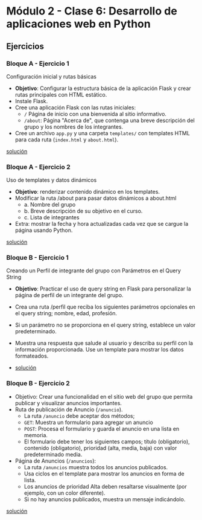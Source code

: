 # Módulo 2 - Clase 6: Desarrollo de aplicaciones web en Python

## Ejercicios

### Bloque A - Ejercicio 1

Configuración inicial y rutas básicas
* **Objetivo**: Configurar la estructura básica de la aplicación Flask y crear rutas principales con HTML estático. 
* Instale Flask. 
* Cree una aplicación Flask con las rutas iniciales:
  * `/` Página de inicio con una bienvenida al sitio informativo. 
  * `/about`: Página "Acerca de", que contenga una breve descripción del grupo y los nombres de los integrantes.
* Cree un archivo `app.py` y una carpeta `templates/` con templates HTML para cada ruta (`index.html` y `about.html`). 


[solución](bloque-a-ej-1/)

### Bloque A - Ejercicio 2
Uso de templates y datos dinámicos
* **Objetivo**: renderizar contenido dinámico en los templates. 
* Modificar la ruta /about para pasar datos dinámicos a about.html 
  * a. Nombre del grupo 
  * b. Breve descripción de su objetivo en el curso. 
  * c. Lista de integrantes 
* Extra: mostrar la fecha y hora actualizadas cada vez que se cargue la página usando Python. 

[solución](bloque-a-ej-2/)

### Bloque B - Ejercicio 1
Creando un Perfil de integrante del grupo con Parámetros en el Query String
* **Objetivo**: Practicar el uso de query string en Flask para personalizar la página de perfil de un integrante del grupo. 
* Crea una ruta /perfil que reciba los siguientes parámetros opcionales en el query string; nombre, edad, profesión. 
* Si un parámetro no se proporciona en el query string, establece un valor predeterminado. 
* Muestra una respuesta que salude al usuario y describa su perfil con la información proporcionada. Use un template para mostrar los datos formateados.

* [solución](bloque-b-ej-1/)

### Bloque B - Ejercicio 2
* Objetivo: Crear una funcionalidad en el sitio web del grupo que permita publicar y visualizar anuncios importantes. 
* Ruta de publicación de Anuncio (`/anuncio`). 
  * La ruta `/anuncio` debe aceptar dos métodos; 
  * `GET`: Muestra un formulario para agregar un anuncio
  * `POST`: Procesa el formulario y guarda el anuncio en una lista en memoria. 
  * El formulario debe tener los siguientes campos; título (obligatorio), contenido (obligatorio), prioridad (alta, media, baja) con valor predeterminado media. 
* Página de Anuncios (`/anuncios`): 
  * La ruta `/anuncios` muestra todos los anuncios publicados. 
  * Usa ciclos en el template para mostrar los anuncios en forma de lista. 
  * Los anuncios de prioridad Alta deben resaltarse visualmente (por ejemplo, con un color diferente). 
  * Si no hay anuncios publicados, muestra un mensaje indicándolo.

[solución](bloque-b-ej-2/)
